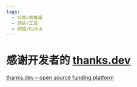 ```yaml
---
tags:
  - 分类/收集箱
  - 网站/工具
  - 网站/GiHub
---
```

# 感谢开发者的 [thanks.dev](https://thanks.dev)

[thanks.dev – open source funding platform](https://thanks.dev/home)